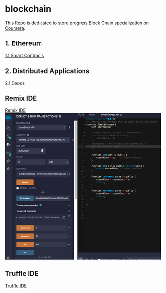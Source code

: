 # blockchain
This Repo is dedicated to store progress Block Chain specialization on [Coursera](https://www.coursera.org/specializations/blockchain).

## 1. Ethereum
[1.1 Smart Contracts](Ethereum_SmartContracts/SmartContracts.md)

## 2. Distributed Applications
[2.1 Dapps](Ethereum_SmartContracts/Dapps.md)

## Remix IDE
[Remix IDE]()
[![](Ethereum_SmartContracts/resources/scrnshot1.png)](Ethereum_SmartContracts/resources/scrnshot1.png)

## Truffle IDE
[Truffle IDE](https://www.trufflesuite.com/)
